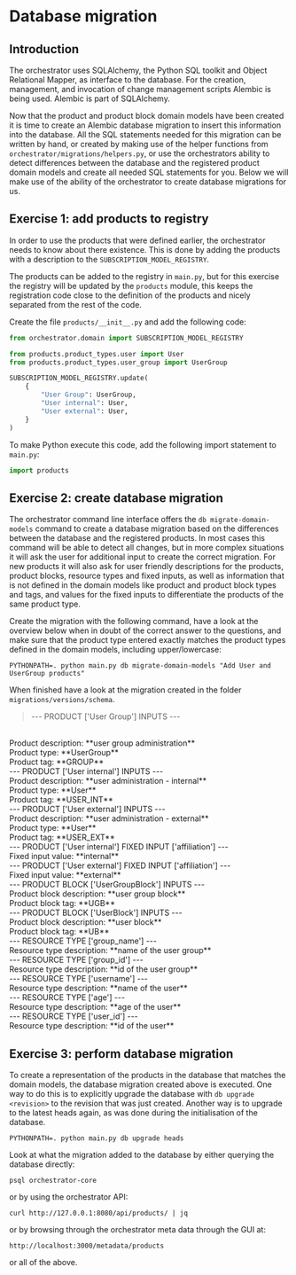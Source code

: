 # Database migration

## Introduction

The orchestrator uses SQLAlchemy, the Python SQL toolkit and Object Relational
Mapper, as interface to the database. For the creation, management, and
invocation of change management scripts Alembic is being used.  Alembic is part
of SQLAlchemy.

Now that the product and product block domain models have been created it is
time to create an Alembic database migration to insert this information into
the database. All the SQL statements needed for this migration can be written
by hand, or created by making use of the helper functions from
`orchestrator/migrations/helpers.py`, or use the orchestrators ability to
detect differences between the database and the registered product domain
models and create all needed SQL statements for you. Below we will make use of
the ability of the orchestrator to create database migrations for us.

## Exercise 1: add products to registry

In order to use the products that were defined earlier, the orchestrator needs
to know about there existence. This is done by adding the products with a
description to the `SUBSCRIPTION_MODEL_REGISTRY`.

The products can be added to the registry in `main.py`, but for this exercise
the registry will be updated by the `products` module, this keeps the
registration code close to the definition of the products and nicely separated
from the rest of the code.

Create the file `products/__init__.py` and add the following code:

```python
from orchestrator.domain import SUBSCRIPTION_MODEL_REGISTRY

from products.product_types.user import User
from products.product_types.user_group import UserGroup

SUBSCRIPTION_MODEL_REGISTRY.update(
    {
        "User Group": UserGroup,
        "User internal": User,
        "User external": User,
    }
)
```

To make Python execute this code, add the following import statement to
`main.py`:

```python
import products
```

## Exercise 2: create database migration

The orchestrator command line interface offers the `db migrate-domain-models`
command to create a database migration based on the differences between the
database and the registered products. In most cases this command will be able
to detect all changes, but in more complex situations it will ask the user for
additional input to create the correct migration. For new products it will also
ask for user friendly descriptions for the products, product blocks, resource
types and fixed inputs, as well as information that is not defined in the
domain models like product and product block types and tags, and values for the
fixed inputs to differentiate the products of the same product type.

Create the migration with the following command, have a look at the overview
below when in doubt of the correct answer to the questions, and make sure that
the product type entered exactly matches the product types defined in the
domain models, including upper/lowercase: 

```shell
PYTHONPATH=. python main.py db migrate-domain-models "Add User and UserGroup products"
```

When finished have a look at the migration created in the folder
`migrations/versions/schema`.

> --- PRODUCT ['User Group'] INPUTS ---
<br>
Product description: **user group administration**
<br>
Product type: **UserGroup**
<br>
Product tag: **GROUP**
<br>
--- PRODUCT ['User internal'] INPUTS ---
<br>
Product description: **user administration - internal**
<br>
Product type: **User**
<br>
Product tag: **USER_INT**
<br>
--- PRODUCT ['User external'] INPUTS ---
<br>
Product description: **user administration - external**
<br>
Product type: **User**
<br>
Product tag: **USER_EXT**
<br>
--- PRODUCT ['User internal'] FIXED INPUT ['affiliation'] ---
<br>
Fixed input value: **internal**
<br>
--- PRODUCT ['User external'] FIXED INPUT ['affiliation'] ---
<br>
Fixed input value: **external**
<br>
--- PRODUCT BLOCK ['UserGroupBlock'] INPUTS ---
<br>
Product block description: **user group block**
<br>
Product block tag: **UGB**
<br>
--- PRODUCT BLOCK ['UserBlock'] INPUTS ---
<br>
Product block description: **user block**
<br>
Product block tag: **UB**
<br>
--- RESOURCE TYPE ['group_name'] ---
<br>
Resource type description: **name of the user group**
<br>
--- RESOURCE TYPE ['group_id'] ---
<br>
Resource type description: **id of the user group**
<br>
--- RESOURCE TYPE ['username'] ---
<br>
Resource type description: **name of the user**
<br>
--- RESOURCE TYPE ['age'] ---
<br>
Resource type description: **age of the user**
<br>
--- RESOURCE TYPE ['user_id'] ---
<br>
Resource type description: **id of the user**

## Exercise 3: perform database migration

To create a representation of the products in the database that matches the 
domain models, the database migration created above is executed. One way to do 
this is to explicitly upgrade the database with `db upgrade <revision>` to 
the revision that was just created. Another way is to upgrade to the latest
heads again, as was done during the initialisation of the database.

```shell
PYTHONPATH=. python main.py db upgrade heads
```

Look at what the migration added to the database by either querying the
database directly:

```shell
psql orchestrator-core
```

or by using the orchestrator API:

```shell
curl http://127.0.0.1:8080/api/products/ | jq
```

or by browsing through the orchestrator meta data through the GUI at:

```shell
http://localhost:3000/metadata/products
```

or all of the above.

